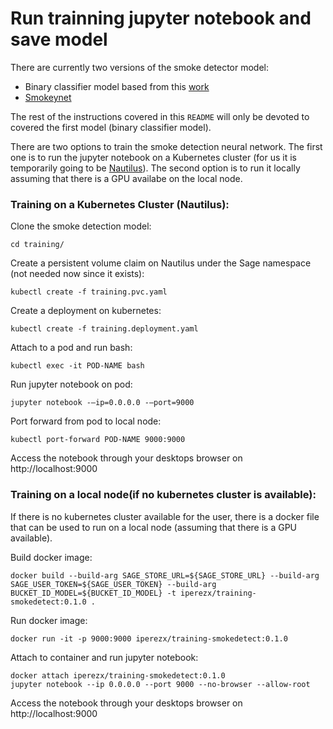 # Run trainning jupyter notebook and save model
There are currently two versions of the smoke detector model:
- Binary classifier model based from this [work](https://pyimagesearch.com/2019/11/18/fire-and-smoke-detection-with-keras-and-deep-learning/)
- [Smokeynet](https://gitlab.nrp-nautilus.io/anshumand/pytorch-lightning-smoke-detection)

The rest of the instructions covered in this `README` will only be devoted to covered the first model (binary classifier model).

There are two options to train the smoke detection neural network. The first one is to
run the jupyter notebook on a Kubernetes cluster (for us it is temporarily going to be [Nautilus](https://ucsd-prp.gitlab.io)). 
The second option is to run it locally assuming that there is a GPU availabe on the local node.

### Training on a Kubernetes Cluster (Nautilus):
Clone the smoke detection model:
```
cd training/
```
Create a persistent volume claim on Nautilus under the Sage namespace (not needed now since it exists):
```
kubectl create -f training.pvc.yaml
```

Create a deployment on kubernetes:
```
kubectl create -f training.deployment.yaml
```

Attach to a pod and run bash:
```
kubectl exec -it POD-NAME bash
```

Run jupyter notebook on pod:
```
jupyter notebook -—ip=0.0.0.0 -—port=9000
```

Port forward from pod to local node:
```
kubectl port-forward POD-NAME 9000:9000
```
Access the notebook through your desktops browser on http://localhost:9000 

### Training on a local node(if no kubernetes cluster is available):
If there is no kubernetes cluster available for the user, there is a docker file that can be used to run on a local node (assuming that there is a GPU available).

Build docker image:
```
docker build --build-arg SAGE_STORE_URL=${SAGE_STORE_URL} --build-arg SAGE_USER_TOKEN=${SAGE_USER_TOKEN} --build-arg BUCKET_ID_MODEL=${BUCKET_ID_MODEL} -t iperezx/training-smokedetect:0.1.0 .
```

Run docker image:
```
docker run -it -p 9000:9000 iperezx/training-smokedetect:0.1.0
```

Attach to container and run jupyter notebook:
```
docker attach iperezx/training-smokedetect:0.1.0
jupyter notebook --ip 0.0.0.0 --port 9000 --no-browser --allow-root
```

Access the notebook through your desktops browser on http://localhost:9000 
